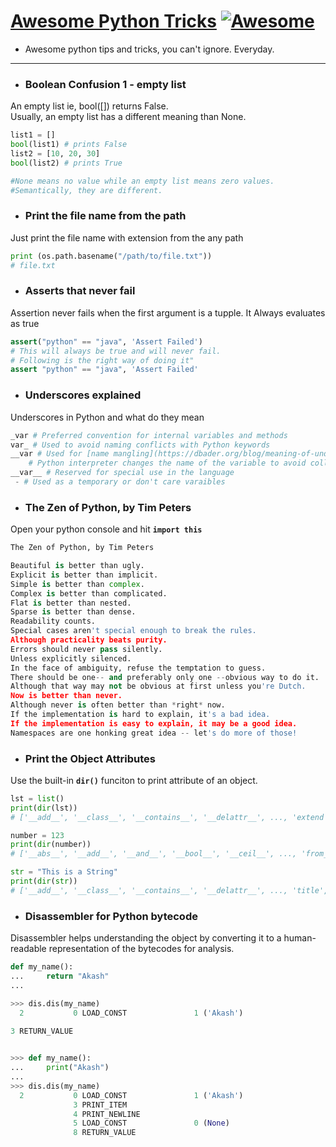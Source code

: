 # [Awesome Python Tricks](https://akashp1712.github.io/python-tricks/) [![Awesome](https://cdn.rawgit.com/sindresorhus/awesome/d7305f38d29fed78fa85652e3a63e154dd8e8829/media/badge.svg)](https://github.com/sindresorhus/awesome)
* Awesome python tips and tricks, you can't ignore. Everyday.

----

- ### Boolean Confusion 1 - empty list
An empty list ie, bool([]) returns False.<br/>Usually, an empty list has a different meaning than None.
```python
list1 = []
bool(list1) # prints False
list2 = [10, 20, 30]
bool(list2) # prints True

#None means no value while an empty list means zero values.
#Semantically, they are different.
```
- ### Print the file name from the path
Just print the file name with extension from the any path
```python
print (os.path.basename("/path/to/file.txt"))
# file.txt
```
- ### Asserts that never fail
Assertion never fails when the first argument is a tupple. It Always evaluates as true
```python
assert("python" == "java", 'Assert Failed')
# This will always be true and will never fail.
# Following is the right way of doing it" 
assert "python" == "java", 'Assert Failed'
```
- ### Underscores explained
Underscores in Python and what do they mean
```python
_var # Preferred convention for internal variables and methods
var_ # Used to avoid naming conflicts with Python keywords
__var # Used for [name mangling](https://dbader.org/blog/meaning-of-underscores-in-python) by Python when used in class context
    # Python interpreter changes the name of the variable to avoid collision with child class
__var__ # Reserved for special use in the language
 - # Used as a temporary or don't care varaibles
```
- ### The Zen of Python, by Tim Peters
Open your python console and hit **`import this`**
```python
The Zen of Python, by Tim Peters

Beautiful is better than ugly.
Explicit is better than implicit.
Simple is better than complex.
Complex is better than complicated.
Flat is better than nested.
Sparse is better than dense.
Readability counts.
Special cases aren't special enough to break the rules.
Although practicality beats purity.
Errors should never pass silently.
Unless explicitly silenced.
In the face of ambiguity, refuse the temptation to guess.
There should be one-- and preferably only one --obvious way to do it.
Although that way may not be obvious at first unless you're Dutch.
Now is better than never.
Although never is often better than *right* now.
If the implementation is hard to explain, it's a bad idea.
If the implementation is easy to explain, it may be a good idea.
Namespaces are one honking great idea -- let's do more of those!
```
- ### Print the Object Attributes
Use the built-in **`dir()`** funciton to print attribute of an object.
```python
lst = list()
print(dir(lst))
# ['__add__', '__class__', '__contains__', '__delattr__', ..., 'extend', 'index', 'insert', 'pop', 'remove', 'reverse', 'sort']

number = 123
print(dir(number))
# ['__abs__', '__add__', '__and__', '__bool__', '__ceil__', ..., 'from_bytes', 'imag', 'numerator', 'real', 'to_bytes']

str = "This is a String"
print(dir(str))
# ['__add__', '__class__', '__contains__', '__delattr__', ..., 'title', 'translate', 'upper', 'zfill']
```
- ### Disassembler for Python bytecode
Disassembler helps understanding the object by converting it to a human-readable representation of the bytecodes for analysis.
```python
def my_name():
...     return "Akash"
...

>>> dis.dis(my_name)
  2           0 LOAD_CONST               1 ('Akash')
 
3 RETURN_VALUE 


>>> def my_name():
...     print("Akash")
...
>>> dis.dis(my_name)
  2           0 LOAD_CONST               1 ('Akash')
              3 PRINT_ITEM
              4 PRINT_NEWLINE
              5 LOAD_CONST               0 (None)
              8 RETURN_VALUE
```
